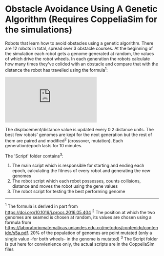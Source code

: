 # Obstacle Avoidance Using A Genetic Algorithm (Requires CoppeliaSim for the simulations)
Robots that learn how to avoid obstacles using a genetic algorithm.
There are 12 robots in total, spread over 3 obstacle courses. At the beginning of the simulation each robot gets a genome generated at random, the values of which drive the robot wheels. In each generation the robots calculate how many times they've colided with an obstacle and compare that with the distance the robot has travelled using the formula<sup>1</sup>:

![equation](https://latex.codecogs.com/png.latex?f%20%3D%20%5Cfrac%7Bdistance%7D%7B1%20&plus;%20collisions*penalty%7D)

The displacement/distance value is updated every 0.2 distance units. The best few robots' genomes are kept for the next generation but the rest of them are paired and modified<sup>2</sup> (crossover, mutation). Each generation/epoch lasts for 10 minutes.

The 'Script' folder contains<sup>3</sup>:
  1. The main script which is responsible for starting and ending each epoch, calculating the fitness of every robot and generating the new genomes
  2. The robot script which each robot possesses, counts collisions, distance and moves the robot using the gene values
  3. The robot script for testing the best performing genome

<hr>

<sup>1</sup> The formula is derived in part from https://doi.org/10.1016/j.procs.2016.05.404
<sup>2</sup> The position at which the two genomes are seamed is chosen at random, its values are chosen using a formula from  https://laboratoriomatematicas.uniandes.edu.co/metodos/contenido/contenido/s5a.pdf. 20% of the population of genomes are point mutated (only a single value -for both wheels- in the genome is mutated)
<sup>3</sup> The Script folder is put here for convienience only, the actual scripts are in the CoppeliaSim files
